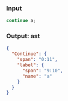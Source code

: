 ### Input
```js parse:stmt
continue a;
```

### Output: ast
```json
{
  "Continue": {
    "span": "0:11",
    "label": {
      "span": "9:10",
      "name": "a"
    }
  }
}
```
